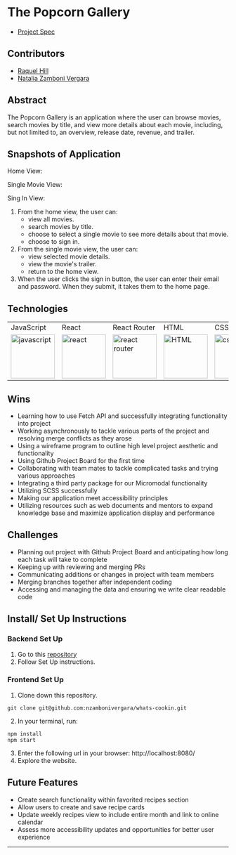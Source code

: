 # The Popcorn Gallery

- [Project Spec](https://frontend.turing.edu/projects/module-3/rancid-tomatillos-v3.html)

## Contributors

- [Raquel Hill](https://github.com/Raquelhill)
- [Natalia Zamboni Vergara](https://github.com/nzambonivergara)

## Abstract

The Popcorn Gallery is an application where the user can browse movies, search movies by title, and view more details about each movie, including, but not limited to, an overview, release date, revenue, and trailer. 

## Snapshots of Application

Home View:



Single Movie View:



Sing In View:



1. From the home view, the user can:
    - view all movies.
    - search movies by title.
    - choose to select a single movie to see more details about that movie.
    - choose to sign in.
2. From the single movie view, the user can:
    - view selected movie details.
    - view the movie's trailer.
    - return to the home view.
4. When the user clicks the sign in button, the user can enter their email and password. When they submit, it takes them to the home page.


## Technologies

<table>
    <tr>
        <td>JavaScript</td>
        <td>React</td>
        <td>React Router</td>
        <td>HTML</td>
        <td>CSS</td>
        <td>SASS</td>
        <td>Figma</td>
        <td>Cypress</td>
        <td>Heroku</td>
        <td>Fetch API</td>
    </tr>
    </tr>
        <td><img src="https://user-images.githubusercontent.com/73092355/119360616-074c6580-bc68-11eb-8ac1-f1ca05b87bf8.png" alt="javascript" width="100" height="auto" /></td>
        <td><img src="https://user-images.githubusercontent.com/73092355/119361040-74f89180-bc68-11eb-845a-29ec9f93f095.png" alt="react" width="100" height="auto" /></td>
        <td><img src="https://user-images.githubusercontent.com/73092355/119361186-9d808b80-bc68-11eb-97ee-05bde2700716.png" alt="react router" width="100" height="auto" /></td>
        <td><img src="https://user-images.githubusercontent.com/73092355/119402191-d553f700-bc99-11eb-8cd3-6ef44023d530.png" alt="HTML" width="100" height="auto" /></td>
        <td><img src="https://user-images.githubusercontent.com/73092355/119402395-1e0bb000-bc9a-11eb-9173-30403b8848d1.png" alt="css" width="100" height="auto" /></td>
        <td><img src="https://user-images.githubusercontent.com/73092355/119351057-49bc7500-bc5d-11eb-9e74-24ede01707c4.png" alt="SASS" width="100" height="auto" /></td>
        <td><img src="https://cdn.freebiesupply.com/logos/large/2x/figma-1-logo-png-transparent.png" alt="figma" width="100" height="auto" /></td>
        <td><img src="https://user-images.githubusercontent.com/73092355/119361263-b5f0a600-bc68-11eb-9f41-8e10aa013e7a.png" alt="Cypress" width="100" height="auto" /></td>
        <td><img src="https://user-images.githubusercontent.com/73092355/119402483-3bd91500-bc9a-11eb-9465-edf38b6a68d3.png" alt="Heroku" width="100" height="auto" /></td>
         <td><img src="https://www.freecodecamp.org/news/content/images/size/w2000/2020/08/wall-2.jpeg" alt="Heroku" width="100" height="auto" /></td>
    </tr>
</table>

## Wins

- Learning how to use Fetch API and successfully integrating functionality into project
- Working asynchronously to tackle various parts of the project and resolving merge conflicts as they arose
- Using a wireframe program to outline high level project aesthetic and functionality
- Using Github Project Board for the first time
- Collaborating with team mates to tackle complicated tasks and trying various approaches
- Integrating a third party package for our Micromodal functionality
- Utilizing SCSS successfully
- Making our application meet accessibility principles  
- Utilizing resources such as web documents and mentors to expand knowledge base and maximize application display and performance

## Challenges

- Planning out project with Github Project Board and anticipating how long each task will take to complete
- Keeping up with reviewing and merging PRs
- Communicating additions or changes in project with team members
- Merging branches together after independent coding
- Accessing and managing the data and ensuring we write clear readable code

## Install/ Set Up Instructions

### Backend Set Up

1. Go to this [repository](https://github.com/turingschool-examples/whats-cookin-api)
2. Follow Set Up instructions.

### Frontend Set Up

1. Clone down this repository.
  ```
  git clone git@github.com:nzambonivergara/whats-cookin.git
  ```
2. In your terminal, run:
  ```
  npm install
  npm start
  ```
3. Enter the following url in your browser: http://localhost:8080/
4. Explore the website.

## Future Features

- Create search functionality within favorited recipes section
- Allow users to create and save recipe cards
- Update weekly recipes view to include entire month and link to online calendar
- Assess more accessibility updates and opportunities for better user experience
---
